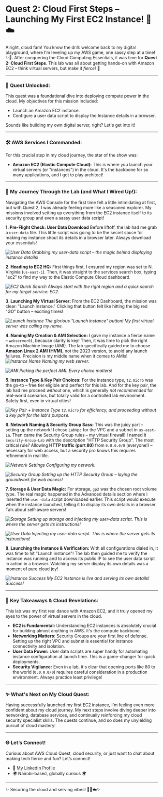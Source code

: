 # Quest 2: Cloud First Steps – Launching My First EC2 Instance! 🚀☁️

Alright, cloud fam! You know the drill: welcome back to my digital playground, where I'm leveling up my AWS game, one sassy step at a time! ✨💅. After conquering the Cloud Computing Essentials, it was time for **Quest 2: Cloud First Steps**. This lab was all about getting hands-on with Amazon EC2 – think virtual servers, but make it *fierce*! 🥂

---

### 🎯 Quest Unlocked:

This quest was a foundational dive into deploying compute power in the cloud. My objectives for this mission included:

* Launch an Amazon EC2 instance.
* Configure a user data script to display the Instance details in a browser.

Sounds like building my own digital server, right? Let's get into it!

---

### 🛠️ AWS Services I Commanded:

For this crucial step in my cloud journey, the star of the show was:

* **Amazon EC2 (Elastic Compute Cloud):** This is where you launch your virtual servers (or "instances") in the cloud. It's the backbone for so many applications, and I got to play architect!

---

### 💅 My Journey Through the Lab (and What I Wired Up!):

Navigating the AWS Console for the first time felt a little intimidating at first, but with Quest 2, I was already feeling more like a seasoned explorer. My missions involved setting up everything from the EC2 instance itself to its security group and even a sassy user data script!

**1. Pre-Flight Check: User Data Download**
Before liftoff, the lab had me grab a `user-data` file. This little script was going to be the secret sauce for making my instance shout its details in a browser later. Always download your essentials!

 *![User Data](images/User%20Data.png)*
 *Grabbing my user-data script – the magic behind displaying instance details!*

**2. Heading to EC2 HQ:**
First things first, I ensured my region was set to N. Virginia (`us-east-1`). Then, it was straight to the services search box, typing "ec2" to find my way to the Elastic Compute Cloud dashboard.

 *![EC2 Quick Search](images/EC2%20Search.png)*
 *Always start with the right region and a quick search for my target service: EC2.*

**3. Launching My Virtual Server:**
From the EC2 Dashboard, the mission was clear: "Launch instance." Clicking that button felt like hitting the big red "GO" button – exciting times!

 *![Launch Instance](images/EC2%20Dashboard.png)*
 *The glorious "Launch instance" button! My first virtual server was calling my name.*

**4. Naming My Creation & AMI Selection:**
I gave my instance a fierce name – `webserver01`, because clarity is key! Then, it was time to pick the right Amazon Machine Image (AMI). The lab specifically guided me to choose **Amazon Linux 2 AMI (HVM)**, not the 2023 version, to avoid any launch failures. Precision is my middle name when it comes to AMIs!
  *![Instance Name](images/Instance%20Name.png)*
  *Naming my web server.*
  
  *![AMI](images/AMI.png)*
  *Picking the perfect AMI. Every choice matters!*

**5. Instance Type & Key Pair Choices:**
For the instance type, `t2.micro` was the go-to – free tier eligible and perfect for this lab. And for the key pair, the lab had me proceed *without* one, which is generally *not recommended* for real-world scenarios, but totally valid for a controlled lab environment. Safety first, even in virtual cities!

  *![Key Pair + Instance Type](images/Key%20Pair-Instance%20Type.png)*
  *`t2.micro` for efficiency, and proceeding without a key pair for the lab's purpose.*

**6. Network Naming & Security Group Sass:**
This was the juicy part – setting up the network! I chose `LabVpc` for the VPC and a subnet in `us-east-1a`. Then came the Security Group rules – my virtual firewall! I named it `Security-Group-Lab` with the description "HTTP Security Group". The most critical rule? Allowing **HTTP traffic (port 80)** from `0.0.0.0/0` (everyone!) – necessary for web access, but a security pro knows this requires refinement in real life.

  *![Network Settings](images/Network.png)*
  *Configuring my network.*

  *![Security Group](images/SGroup.png)*
  *Setting up the HTTP Security Group – laying the groundwork for web access!*

**7. Storage & User Data Magic:**
For storage, `gp2` was the chosen root volume type. The real magic happened in the Advanced details section where I inserted the `user-data` script downloaded earlier. This script would execute when the instance launched, telling it to display its own details in a browser. Talk about self-aware servers!

  *![Storage](images/Storage.png)*
  *Setting up storage and injecting my user-data script. This is where the server gets its instructions!*

  *![User Data](images/User%20Data%202.png)*
  *Injecting my user-data script. This is where the server gets its instructions!*

**8. Launching the Instance & Verification:**
With all configurations dialed in, it was time to hit "Launch instance"! The lab then guided me to verify the instance was running and to access its public IP to see the user data script in action in a browser. Watching my server display its own details was a moment of pure cloud joy!

  *![Instance Success](images/Instance%20Success.png)*
  *My EC2 instance is live and serving its own details! Success!*

---

### 🔑 Key Takeaways & Cloud Revelations:

This lab was my first real dance with Amazon EC2, and it truly opened my eyes to the power of virtual servers in the cloud.

* **EC2 is Fundamental:** Understanding EC2 instances is absolutely crucial for building almost anything in AWS. It's the compute backbone.
* **Networking Matters:** Security Groups are your first line of defense. Setting up the right VPC and subnet is essential for instance connectivity and isolation.
* **User Data Power:** User data scripts are super handy for automating instance configuration at launch time. This is a game-changer for quick deployments.
* **Security Vigilance:** Even in a lab, it's clear that opening ports like 80 to the world (`0.0.0.0/0`) requires careful consideration in a production environment. Always practice least privilege!

---

### ✨ What's Next on My Cloud Quest:

Having successfully launched my first EC2 instance, I'm feeling even more confident about my cloud journey. My next steps involve diving deeper into networking, database services, and continually reinforcing my cloud security specialist skills. The quests continue, and so does my unyielding pursuit of cloud mastery!

---

### 🌐 Let’s Connect!

Curious about AWS Cloud Quest, cloud security, or just want to chat about making tech fierce and fun? Let’s connect!

* 💼 [My LinkedIn Profile](https://www.linkedin.com/in/mercy-ndonga/) 
* 🌍 Nairobi-based, globally curious 🌍

---

✨ Securing the cloud and serving vibes! 🥂💅☁️✨
